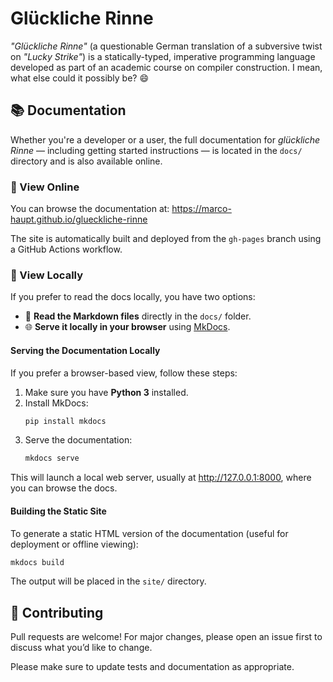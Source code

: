# Glückliche Rinne

*"Glückliche Rinne"* (a questionable German translation of a subversive twist on *"Lucky Strike"*) is a statically-typed, imperative programming language developed as part of an academic course on compiler construction. I mean, what else could it possibly be? 😄

## 📚 Documentation

Whether you're a developer or a user, the full documentation for *glückliche Rinne* — including getting started instructions — is located in the `docs/` directory and is also available online.

### 🔗 View Online

You can browse the documentation at: https://marco-haupt.github.io/glueckliche-rinne

The site is automatically built and deployed from the `gh-pages` branch using a GitHub Actions workflow.

### 📄 View Locally

If you prefer to read the docs locally, you have two options:

- 📄 **Read the Markdown files** directly in the `docs/` folder.
- 🌐 **Serve it locally in your browser** using [MkDocs](https://www.mkdocs.org/).

#### Serving the Documentation Locally

If you prefer a browser-based view, follow these steps:

1. Make sure you have **Python 3** installed.
2. Install MkDocs:  
   ```bash
   pip install mkdocs
   ```
3. Serve the documentation:  
   ```bash
   mkdocs serve
   ```

This will launch a local web server, usually at http://127.0.0.1:8000, where you can browse the docs.

#### Building the Static Site

To generate a static HTML version of the documentation (useful for deployment or offline viewing):

```bash
mkdocs build
```

The output will be placed in the `site/` directory.


## 🤝 Contributing

Pull requests are welcome! For major changes, please open an issue first to discuss what you’d like to change.

Please make sure to update tests and documentation as appropriate.
